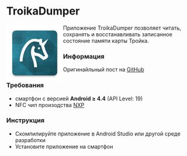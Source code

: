 TroikaDumper
=======
<img src=".github/logo/ic_launcher-web.png" align="left" width="150"/>
Приложение TroikaDumper позволяет читать, сохранять и восстанавливать записанное состояние памяти карты Тройка.

### Информация
Оригинайльный пост на [GitHub](https://github.com/gshevtsov/TroikaDumper)

### Требования
- смартфон с версией **Android ≥ 4.4** (API Level: 19)
- NFC чип произодства [NXP](https://en.wikipedia.org/wiki/List_of_NFC-enabled_mobile_devices)

### Инструкция
- Скомпилируйте приложение в Android Studio или другой среде разработки
- Установите приложение на смартфон
